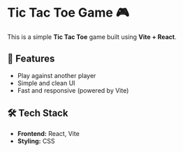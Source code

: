 # Tic Tac Toe Game 🎮  

This is a simple **Tic Tac Toe** game built using **Vite + React**.  

## 🚀 Features  
- Play against another player  
- Simple and clean UI  
- Fast and responsive (powered by Vite)  

## 🛠 Tech Stack  
- **Frontend:** React, Vite  
- **Styling:** CSS



